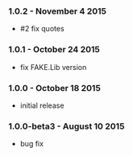 ### 1.0.2 - November 4 2015
* #2 fix quotes

### 1.0.1 - October 24 2015
* fix FAKE.Lib version

### 1.0.0 - October 18 2015
* initial release

### 1.0.0-beta3 - August 10 2015
* bug fix
